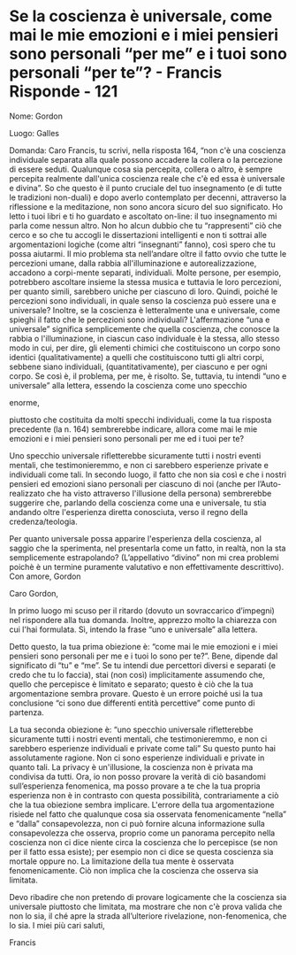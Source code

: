 # Se la coscienza è universale, come mai le mie emozioni e i miei pensieri sono personali “per me” e i tuoi sono personali “per te”? - Francis Risponde - 121

Nome: Gordon

  

Luogo: Galles

 

Domanda: Caro Francis, tu scrivi, nella risposta 164, &ldquo;non c'&egrave; una coscienza individuale separata alla quale possono accadere la collera o la percezione di essere seduti. Qualunque cosa sia percepita, collera o altro, &egrave; sempre percepita realmente dall'unica coscienza reale che c'&egrave; ed essa &egrave; universale e divina&rdquo;. So che questo &egrave; il punto cruciale del tuo insegnamento (e di tutte le tradizioni non-duali) e dopo averlo contemplato per decenni, attraverso la riflessione e la meditazione, non sono ancora sicuro del suo significato. Ho letto i tuoi libri e ti ho guardato e ascoltato on-line: il tuo insegnamento mi parla come nessun altro. Non ho alcun dubbio che tu &ldquo;rappresenti&rdquo; ci&ograve; che cerco e so che tu accogli le dissertazioni intelligenti e non ti sottrai alle argomentazioni logiche (come altri &ldquo;insegnanti&rdquo; fanno), cos&igrave; spero che tu possa aiutarmi. Il mio problema sta nell&rsquo;andare oltre il fatto ovvio che tutte le percezioni umane, dalla rabbia all'illuminazione e autorealizzazione, accadono a corpi-mente separati, individuali. Molte persone, per esempio, potrebbero ascoltare insieme la stessa musica e tuttavia le loro percezioni, per quanto simili, sarebbero uniche per ciascuno di loro. Quindi, poich&eacute; le percezioni sono individuali, in quale senso la coscienza pu&ograve; essere una e universale? Inoltre, se la coscienza &egrave; letteralmente una e universale, come spieghi il fatto che le percezioni sono individuali? L'affermazione &ldquo;una e universale&rdquo; significa semplicemente che quella coscienza, che conosce la rabbia o l'illuminazione, in ciascun caso individuale &egrave; la stessa, allo stesso modo in cui, per dire, gli elementi chimici che costituiscono un corpo sono identici (qualitativamente) a quelli che costituiscono tutti gli altri corpi, sebbene siano individuali, (quantitativamente), per ciascuno e per ogni corpo. Se cos&igrave; &egrave;, il problema, per me, &egrave; risolto. Se, tuttavia, tu intendi &ldquo;uno e universale&rdquo; alla lettera, essendo la coscienza come uno specchio&nbsp;

enorme,&nbsp;

piuttosto che costituita da molti specchi individuali, come la tua risposta precedente (la n. 164) sembrerebbe indicare, allora come mai le mie emozioni e i miei pensieri sono personali per me ed i tuoi per te?

Uno specchio universale rifletterebbe sicuramente tutti i nostri eventi mentali, che testimonieremmo, e non ci sarebbero esperienze private e individuali come tali. In secondo luogo, il fatto che non sia cos&igrave; e che i nostri pensieri ed emozioni siano personali per ciascuno di noi (anche per l&rsquo;Auto-realizzato che ha visto attraverso l'illusione della persona) sembrerebbe suggerire che, parlando della coscienza come una e universale, tu stia andando oltre l'esperienza diretta conosciuta, verso il regno della credenza/teologia.

Per quanto universale possa apparire l'esperienza della coscienza, al saggio che la sperimenta, nel presentarla come un fatto, in realt&agrave;, non la sta semplicemente estrapolando? (L&rsquo;appellativo &ldquo;divino&rdquo; non mi crea problemi poich&egrave; &egrave; un termine puramente valutativo e non effettivamente descrittivo). Con amore, Gordon

  

 

Caro Gordon,

 

 

In primo luogo mi scuso per il ritardo (dovuto un sovraccarico d&rsquo;impegni) nel rispondere alla tua domanda. Inoltre, apprezzo molto la chiarezza con cui l'hai formulata. S&igrave;, intendo la frase &ldquo;uno e universale&rdquo; alla lettera.

 

 

 

 

Detto questo, la tua prima obiezione &egrave;: &ldquo;come mai le mie emozioni e i miei pensieri sono personali per me e i tuoi lo sono per te?&rdquo;. Bene, dipende dal significato di &ldquo;tu&rdquo; e &ldquo;me&rdquo;. Se tu intendi due percettori diversi e separati (e credo che tu lo faccia), stai (non cos&igrave;) implicitamente assumendo che, quello che percepisce &egrave; limitato e separato; questo &egrave; ci&ograve; che la tua argomentazione sembra provare. Questo &egrave; un errore poich&eacute; usi la tua conclusione &ldquo;ci sono due differenti entit&agrave; percettive&rdquo; come punto di partenza.

 

 

 

 

La tua seconda obiezione &egrave;: &ldquo;uno specchio universale rifletterebbe sicuramente tutti i nostri eventi mentali, che testimonieremmo, e non ci sarebbero esperienze individuali e private come tali&rdquo; Su questo punto hai assolutamente ragione. Non ci sono esperienze individuali e private in quanto tali. La privacy &egrave; un'illusione, la coscienza non &egrave; privata ma condivisa da tutti. Ora, io non posso provare la verit&agrave; di ci&ograve; basandomi sull&rsquo;esperienza fenomenica, ma posso provare a te che la tua propria esperienza non &egrave; in contrasto con questa possibilit&agrave;, contrariamente a ci&ograve; che la tua obiezione sembra implicare. L'errore della tua argomentazione risiede nel fatto che qualunque cosa sia osservata fenomenicamente &ldquo;nella&rdquo; e &ldquo;dalla&rdquo; consapevolezza, non ci pu&ograve; fornire alcuna informazione sulla consapevolezza che osserva, proprio come un panorama percepito nella coscienza non ci dice niente circa la coscienza che lo percepisce (se non per il fatto essa esiste); per esempio non ci dice se questa coscienza sia mortale oppure no. La limitazione della tua mente &egrave; osservata fenomenicamente. Ci&ograve; non implica che la coscienza che osserva sia limitata.

Devo ribadire che non pretendo di provare logicamente che la coscienza sia universale piuttosto che limitata, ma mostrare che non c'&egrave; prova valida che non lo sia, il ch&eacute; apre la strada all&rsquo;ulteriore rivelazione, non-fenomenica, che lo sia. I miei pi&ugrave; cari saluti,

Francis


